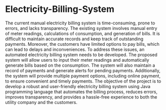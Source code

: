 # Electricity-Billing-System

The current manual electricity billing system is time-consuming, prone to errors, and lacks transparency. The existing system involves manual entry of meter readings, calculations of consumption, and generation of bills. It is difficult to maintain accurate records and keep track of outstanding payments. Moreover, the customers have limited options to pay bills, which can lead to delays and inconveniences.
To address these issues, an automated electricity billing system needs to be developed. The proposed system will allow users to input their meter readings and automatically generate bills based on the consumption. The system will also maintain a record of payments and generate alerts for pending payments. Additionally, the system will provide multiple payment options, including online payment, to ensure convenient and timely payments.
The objective of the project is to develop a robust and user-friendly electricity billing system using Java programming language that automates the billing process, reduces errors, improves transparency, and provides a hassle-free experience to both the utility company and the customers.

